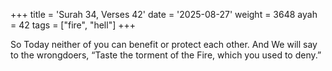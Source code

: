 +++
title = 'Surah 34, Verses 42'
date = '2025-08-27'
weight = 3648
ayah = 42
tags = ["fire", "hell"]
+++

So Today neither of you can benefit or protect each other. And We will say to the wrongdoers, “Taste the torment of the Fire, which you used to deny.”